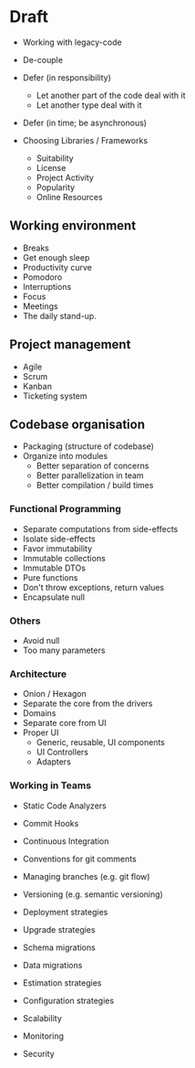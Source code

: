 # Draft

* Working with legacy-code

* De-couple
* Defer (in responsibility)
  * Let another part of the code deal with it
  * Let another type deal with it
* Defer (in time; be asynchronous)

* Choosing Libraries / Frameworks
  * Suitability
  * License
  * Project Activity
  * Popularity
  * Online Resources

## Working environment

* Breaks
* Get enough sleep
* Productivity curve
* Pomodoro
* Interruptions
* Focus
* Meetings
* The daily stand-up.

## Project management

* Agile
* Scrum
* Kanban
* Ticketing system

## Codebase organisation

* Packaging (structure of codebase)
* Organize into modules
  * Better separation of concerns
  * Better parallelization in team
  * Better compilation / build times

### Functional Programming

* Separate computations from side-effects
 * Isolate side-effects
* Favor immutability
 * Immutable collections
 * Immutable DTOs
 * Pure functions
 * Don't throw exceptions, return values
* Encapsulate null

### Others

* Avoid null
* Too many parameters

### Architecture

* Onion / Hexagon
* Separate the core from the drivers
* Domains
* Separate core from UI
* Proper UI
  * Generic, reusable, UI components
  * UI Controllers
  * Adapters

### Working in Teams

* Static Code Analyzers
* Commit Hooks
* Continuous Integration
* Conventions for git comments
* Managing branches (e.g. git flow)

* Versioning (e.g. semantic versioning)
* Deployment strategies
* Upgrade strategies

* Schema migrations
* Data migrations

* Estimation strategies

* Configuration strategies

* Scalability
* Monitoring
* Security

